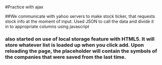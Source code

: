 #Practice with ajax

##We communicate with yahoo servers to make stock ticker, that requests stock info at the moment of input. Used JSON to call the data and divide it in to appropriate columns using javascript

### also started on use of local storage feature with HTML5.  It will store whatever list is loaded up when you click add.  Upon reloading the page, the placeholder will contain the symbols of the companies that were saved from the last time.